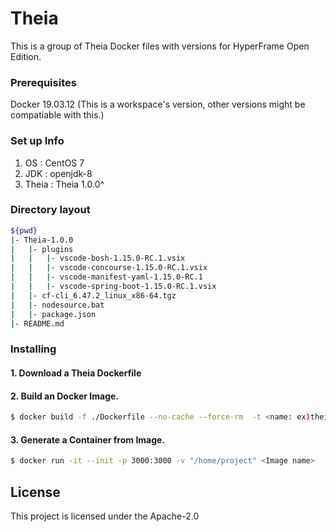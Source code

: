 # Theia

This is a group of Theia Docker files with versions for HyperFrame Open Edition.

### Prerequisites

Docker 19.03.12 (This is a workspace's version, other versions might be compatiable with this.)

### Set up Info
1) OS : CentOS 7
2) JDK : openjdk-8
3) Theia : Theia 1.0.0^

### Directory layout                                                         

```bash                                                                             
${pwd}   
|- Theia-1.0.0
|   |- plugins                                                               # plugin folder
|   |   |- vscode-bosh-1.15.0-RC.1.vsix                                                  
|   |   |- vscode-concourse-1.15.0-RC.1.vsix                                          
|   |   |- vscode-manifest-yaml-1.15.0-RC.1                                          
|   |   |- vscode-spring-boot-1.15.0-RC.1.vsix                                                     
|   |- cf-cli_6.47.2_linux_x86-64.tgz                                        # command line client for Cloud Foundry                       
|   |- nodesource.bat                                                        # Script to install the NodeSource Node.js
|   |- package.json                                                          # Theia config file
|- README.md                                                   
```              

### Installing

#### 1. Download a Theia Dockerfile 

#### 2. Build an Docker Image.

```bash
$ docker build -f ./Dockerfile --no-cache --force-rm  -t <name: ex)theia:v20.0 > .
```

#### 3. Generate a Container from Image.

```bash
$ docker run -it --init -p 3000:3000 -v "/home/project" <Image name>
```

## License

This project is licensed under the Apache-2.0
